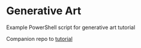# Generative Art
Example PowerShell script for generative art tutorial

Companion repo to [tutorial](https://blog.kreechures.com/generative-nfts/)
